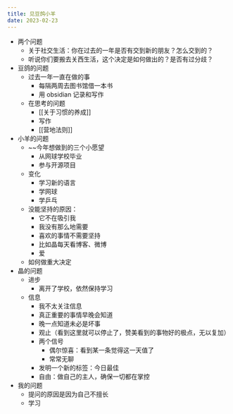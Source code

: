 ```yaml
---
title: 见豆鸽小羊
date: 2023-02-23
---
```

- 两个问题
	- 关于社交生活：你在过去的一年是否有交到新的朋友？怎么交到的？
	- 听说你们要搬去关西生活，这个决定是如何做出的？是否有过分歧？
- 豆鸽的问题
	- 过去一年一直在做的事
		- 每隔两周去图书馆借一本书
		- 用 obsidian 记录和写作
	- 在思考的问题
		- [[关于习惯的养成]]
		- 写作
		- [[营地法则]]
- 小羊的问题
	- ~~今年想做到的三个小愿望
		- 从网球学校毕业
		- 参与开源项目
	- 变化
		- 学习新的语言
		- 学网球
		- 学乒乓
	- 没能坚持的原因：
		- 它不在吸引我
		- 我没有那么地需要
		- 喜欢的事情不需要坚持
		- 比如晶每天看博客、微博
		- 爱
	- 如何做重大决定
- 晶的问题
	- 进步
		- 离开了学校，依然保持学习
	- 信息
		- 我不太关注信息
		- 真正重要的事情早晚会知道
		- 晚一点知道未必是坏事
		- 观止（看到这里就可以停止了，赞美看到的事物好的极点，无以复加）
		- 两个信号
			- 偶尔惊喜：看到某一条觉得这一天值了
			- 常常无聊
		- 发明一个新的标签：今日最佳
		- 自由：做自己的主人，确保一切都在掌控
- 我的问题
	- 提问的原因是因为自己不擅长
	- 学习
